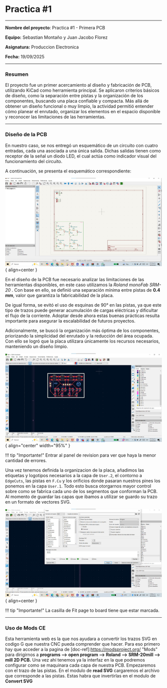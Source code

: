 # Practica #1

---


**Nombre del proyecto**: Practica #1 - Primera PCB

**Equipo:** Sebastian Montaño y Juan Jacobo Florez

**Asignatura:** Produccion Electronica

**Fecha:** 19/09/2025

---
### Resumen

El proyecto fue un primer acercamiento al diseño y fabricación de PCB, utilizando KiCad como herramienta principal. Se aplicaron criterios básicos de diseño, como la separación entre pistas y la organización de los componentes, buscando una placa confiable y compacta. Más allá de obtener un diseño funcional o muy limpio, la actividad permitió entender cómo planear el enrutado, organizar los elementos en el espacio disponible y reconocer las limitaciones de las herramientas.

---

### Diseño de la PCB

 En nuestro caso, se nos entregó un esquemático de un circuito con cuatro entradas, cada una asociada a una única salida. Dichas salidas tienen como receptor de la señal un diodo LED, el cual actúa como indicador visual del funcionamiento del circuito.

A continuación, se presenta el esquemático correspondiente:
  
  ![Esquema](recursos/imgs/esquem.jpeg){ align=center } 


  En el diseño de la PCB fue necesario analizar las limitaciones de las herramientas disponibles, en este caso utilizamos la *Roland monoFab SRM-20* . Con base en ello, se definió una separación mínima entre pistas de **0.4 mm**, valor que garantiza la fabricabilidad de la placa.
  
  De igual forma, se evitó el uso de esquinas de 90° en las pistas, ya que este tipo de trazos puede generar acumulación de cargas eléctricas y dificultar el flujo de la corriente. Adoptar desde ahora estas buenas prácticas resulta importante para asegurar la escalabilidad de futuros proyectos.
  
  Adicionalmente, se buscó la organización más óptima de los componentes, priorizando la simplicidad del enrutado y la reducción del área ocupada. Con ello se logró que la placa utilizara únicamente los recursos necesarios, manteniendo un diseño limpio. 

   ![PCB](recursos/imgs/PCBB.jpeg){ align="center" width="95%" }


!!! tip "Importante!"
    Entrar al panel de revision para ver que haya la menor cantidad de errores.

  Una vez tenemos definida la organizacion de la placa, añadimos las etiquetas y logotipos necesarios a la capa de `User.2`, el contorno a `EdgeCuts`, las pistas en `F.Cu` y los orificios donde pasaran nuestros pines los ponemos en la capa `User.1`. Todo esto busca otorgarnos mayor control sobre como se fabrica cada uno de los segmentos que conforman la PCB. Al momento de guardar las capas que ibamos a utilizar se guardo su trazo en un formato de vectores SVG.

  ![Esquema](recursos/imgs/Fabri.jpeg){ align=center } 

!!! tip "Importante!"
    La casilla de Fit page to board tiene que estar marcada.


---


### Uso de Mods CE

 Esta herramienta web es la que nos ayudara a convertir los trazos SVG en codigo G que nuestra CNC pueda comprender que hacer. Para eso primero hay que acceder a la pagina de [doc-ref]:https://modsproject.org/ "Mods" para dirigirnos a  **programs --> open program --> Roland --> SRM-20mill --> mill 2D PCB.** Una vez ahí tenemos ya la interfaz en la que podremos configurar como se maquinara cada capa de nuestra PCB. Empezaremos con el trazo de las pistas. En el modulo de **read SVG** cargaremos el archivo que corresponde a las pistas. Estas habra que invertirlas en el modulo de **Convert SVG**
